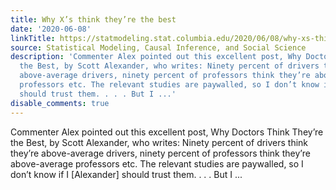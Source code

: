 ```yaml
---
title: Why X’s think they’re the best
date: '2020-06-08'
linkTitle: https://statmodeling.stat.columbia.edu/2020/06/08/why-xs-think-theyre-the-best/
source: Statistical Modeling, Causal Inference, and Social Science
description: 'Commenter Alex pointed out this excellent post, Why Doctors Think They’re
  the Best, by Scott Alexander, who writes: Ninety percent of drivers think they’re
  above-average drivers, ninety percent of professors think they’re above-average
  professors etc. The relevant studies are paywalled, so I don’t know if I [Alexander]
  should trust them. . . . But I ...'
disable_comments: true
---
```

Commenter Alex pointed out this excellent post, Why Doctors Think They’re the Best, by Scott Alexander, who writes: Ninety percent of drivers think they’re above-average drivers, ninety percent of professors think they’re above-average professors etc. The relevant studies are paywalled, so I don’t know if I [Alexander] should trust them. . . . But I ...